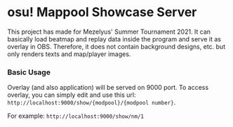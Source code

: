 # osu! Mappool Showcase Server
This project has made for Mezelyus' Summer Tournament 2021. It can basically load beatmap and replay data inside the program and serve it as overlay in OBS. Therefore, it does not contain background designs, etc. but only renders texts and map/player images.

### Basic Usage

Overlay (and also application) will be served on 9000 port. To access overlay, you can simply edit and use this url: `http://localhost:9000/show/{modpool}/{modpool number}`.

For example: `http://localhost:9000/show/nm/1`